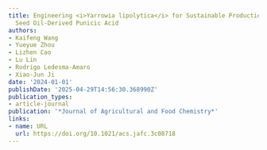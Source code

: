 ```yaml
---
title: Engineering <i>Yarrowia lipolytica</i> for Sustainable Production of the Pomegranate
  Seed Oil-Derived Punicic Acid
authors:
- Kaifeng Wang
- Yueyue Zhou
- Lizhen Cao
- Lu Lin
- Rodrigo Ledesma‐Amaro
- Xiao‐Jun Ji
date: '2024-01-01'
publishDate: '2025-04-29T14:56:30.368990Z'
publication_types:
- article-journal
publication: '*Journal of Agricultural and Food Chemistry*'
links:
- name: URL
  url: https://doi.org/10.1021/acs.jafc.3c08718
---
```

